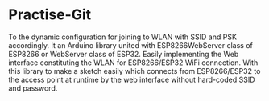 # Practise-Git
To the dynamic configuration for joining to WLAN with SSID and PSK accordingly. It an Arduino library united with ESP8266WebServer class of ESP8266 or WebServer class of ESP32. Easily implementing the Web interface constituting the WLAN for ESP8266/ESP32 WiFi connection. With this library to make a sketch easily which connects from ESP8266/ESP32 to the access point at runtime by the web interface without hard-coded SSID and password.
